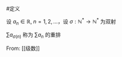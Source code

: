 #定义 

设 $a_{n}\in \mathbb{R},\;n=1,2,\dots$，设 $\sigma:\mathbb{N}^{*}\to \mathbb{N}^{*}$ 为双射

$\sum a_{\sigma(n)}$ 称为 $\sum a_{n}$ 的重排

From: [[级数]]
